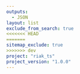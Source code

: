 ```yaml
---
outputs:
  - JSON
layout: list
exclude_from_search: true
<<<<<<< HEAD
=======
sitemap_exclude: true
>>>>>>> dev
project: "riak_ts"
project_version: "1.0.0"
---
```



